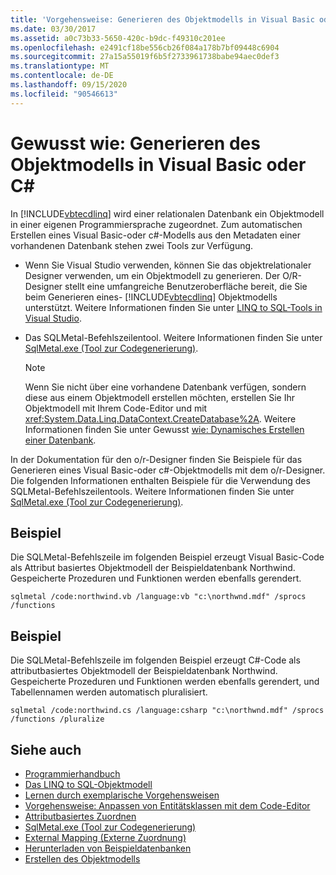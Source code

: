 ```yaml
---
title: 'Vorgehensweise: Generieren des Objektmodells in Visual Basic oder C#'
ms.date: 03/30/2017
ms.assetid: a0c73b33-5650-420c-b9dc-f49310c201ee
ms.openlocfilehash: e2491cf18be556cb26f084a178b7bf09448c6904
ms.sourcegitcommit: 27a15a55019f6b5f2733961738babe94aec0def3
ms.translationtype: MT
ms.contentlocale: de-DE
ms.lasthandoff: 09/15/2020
ms.locfileid: "90546613"
---
```

# <a name="how-to-generate-the-object-model-in-visual-basic-or-c"></a>Gewusst wie: Generieren des Objektmodells in Visual Basic oder C\#
In [!INCLUDE[vbtecdlinq](../../../../../../includes/vbtecdlinq-md.md)] wird einer relationalen Datenbank ein Objektmodell in einer eigenen Programmiersprache zugeordnet. Zum automatischen Erstellen eines Visual Basic-oder c#-Modells aus den Metadaten einer vorhandenen Datenbank stehen zwei Tools zur Verfügung.  
  
- Wenn Sie Visual Studio verwenden, können Sie das objektrelationaler Designer verwenden, um ein Objektmodell zu generieren. Der O/R-Designer stellt eine umfangreiche Benutzeroberfläche bereit, die Sie beim Generieren eines- [!INCLUDE[vbtecdlinq](../../../../../../includes/vbtecdlinq-md.md)] Objektmodells unterstützt. Weitere Informationen finden Sie unter [LINQ to SQL-Tools in Visual Studio](/visualstudio/data-tools/linq-to-sql-tools-in-visual-studio2).
  
- Das SQLMetal-Befehlszeilentool. Weitere Informationen finden Sie unter [SqlMetal.exe (Tool zur Codegenerierung)](../../../../tools/sqlmetal-exe-code-generation-tool.md).  
  
    > [!NOTE]
    > Wenn Sie nicht über eine vorhandene Datenbank verfügen, sondern diese aus einem Objektmodell erstellen möchten, erstellen Sie Ihr Objektmodell mit Ihrem Code-Editor und mit <xref:System.Data.Linq.DataContext.CreateDatabase%2A>. Weitere Informationen finden Sie unter Gewusst [wie: Dynamisches Erstellen einer Datenbank](how-to-dynamically-create-a-database.md).  
  
 In der Dokumentation für den o/r-Designer finden Sie Beispiele für das Generieren eines Visual Basic-oder c#-Objektmodells mit dem o/r-Designer. Die folgenden Informationen enthalten Beispiele für die Verwendung des SQLMetal-Befehlszeilentools. Weitere Informationen finden Sie unter [SqlMetal.exe (Tool zur Codegenerierung)](../../../../tools/sqlmetal-exe-code-generation-tool.md).  
  
## <a name="example"></a>Beispiel  
 Die SQLMetal-Befehlszeile im folgenden Beispiel erzeugt Visual Basic-Code als Attribut basiertes Objektmodell der Beispieldatenbank Northwind. Gespeicherte Prozeduren und Funktionen werden ebenfalls gerendert.  
  
```console  
sqlmetal /code:northwind.vb /language:vb "c:\northwnd.mdf" /sprocs /functions  
```  
  
## <a name="example"></a>Beispiel  
 Die SQLMetal-Befehlszeile im folgenden Beispiel erzeugt C#-Code als attributbasiertes Objektmodell der Beispieldatenbank Northwind. Gespeicherte Prozeduren und Funktionen werden ebenfalls gerendert, und Tabellennamen werden automatisch pluralisiert.  
  
```console  
sqlmetal /code:northwind.cs /language:csharp "c:\northwnd.mdf" /sprocs /functions /pluralize  
```  
  
## <a name="see-also"></a>Siehe auch

- [Programmierhandbuch](programming-guide.md)
- [Das LINQ to SQL-Objektmodell](the-linq-to-sql-object-model.md)
- [Lernen durch exemplarische Vorgehensweisen](learning-by-walkthroughs.md)
- [Vorgehensweise: Anpassen von Entitätsklassen mit dem Code-Editor](how-to-customize-entity-classes-by-using-the-code-editor.md)
- [Attributbasiertes Zuordnen](attribute-based-mapping.md)
- [SqlMetal.exe (Tool zur Codegenerierung)](../../../../tools/sqlmetal-exe-code-generation-tool.md)
- [External Mapping (Externe Zuordnung)](external-mapping.md)
- [Herunterladen von Beispieldatenbanken](downloading-sample-databases.md)
- [Erstellen des Objektmodells](creating-the-object-model.md)
